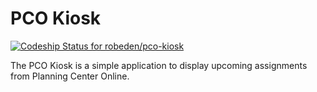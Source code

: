 # PCO Kiosk #

[ ![Codeship Status for robeden/pco-kiosk](https://codeship.io/projects/38c404c0-1601-0132-aeec-4a49cf4e7c40/status)](https://codeship.io/projects/33785)

The PCO Kiosk is a simple application to display upcoming assignments from Planning Center Online.
